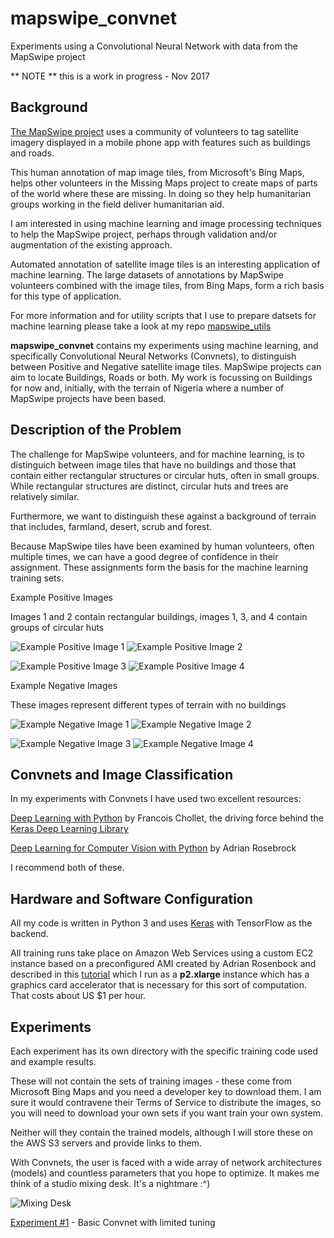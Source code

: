 # mapswipe_convnet

Experiments using a Convolutional Neural Network with data from the MapSwipe project

** NOTE ** this is a work in progress - Nov 2017


## Background

[The MapSwipe project](http://mapswipe.org/) uses a community of volunteers to tag satellite imagery displayed in a mobile phone app with features such as buildings and roads.

This human annotation of map image tiles, from Microsoft's Bing Maps, helps other volunteers in the Missing Maps project to create maps of parts of the world where these are missing. In doing so they help humanitarian groups working in the field deliver humanitarian aid.

I am interested in using machine learning and image processing techniques to help the MapSwipe project, perhaps through validation and/or augmentation of the existing approach.

Automated annotation of satellite image tiles is an interesting application of machine learning. The large datasets of annotations by MapSwipe volunteers combined with the image tiles, from Bing Maps, form a rich basis for this type of application.

For more information and for utility scripts that I use to prepare datsets for machine learning please take a look at my repo
[mapswipe_utils](https://github.com/craic/mapswipe_utils)

**mapswipe_convnet** contains my experiments using machine learning, and specifically Convolutional Neural Networks (Convnets), to
distinguish between Positive and Negative satellite image tiles. MapSwipe projects can aim to locate Buildings, Roads or both.
My work is focussing on Buildings for now and, initially, with the terrain of Nigeria where a number of MapSwipe projects have been based.

## Description of the Problem

The challenge for MapSwipe volunteers, and for machine learning, is to distinguich between image tiles that have no buildings and those that contain either
rectangular structures or circular huts, often in small groups. While rectangular structures are distinct, circular huts and trees are relatively similar.

Furthermore, we want to distinguish these against a background of terrain that includes, farmland, desert, scrub and forest.

Because MapSwipe tiles have been examined by human volunteers, often multiple times, we can have a good degree of
confidence in their assignment. These assignments form the basis for the machine learning training sets.

Example Positive Images

Images 1 and 2 contain rectangular buildings, images 1, 3, and 4 contain groups of circular huts

![Example Positive Image 1](images/example_positive_1.jpg)
![Example Positive Image 2](images/example_positive_2.jpg)

![Example Positive Image 3](images/example_positive_3.jpg)
![Example Positive Image 4](images/example_positive_4.jpg)

Example Negative Images

These images represent different types of terrain with no buildings

![Example Negative Image 1](images/example_negative_1.jpg)
![Example Negative Image 2](images/example_negative_2.jpg)

![Example Negative Image 3](images/example_negative_3.jpg)
![Example Negative Image 4](images/example_negative_4.jpg)


## Convnets and Image Classification

In my experiments with Convnets I have used two excellent resources:

[Deep Learning with Python](https://www.manning.com/books/deep-learning-with-python) by Francois Chollet,
the driving force behind the [Keras Deep Learning Library](https://keras.io/)

[Deep Learning for Computer Vision with Python](https://www.pyimagesearch.com/deep-learning-computer-vision-python-book/)
by Adrian Rosebrock

I recommend both of these.

## Hardware and Software Configuration

All my code is written in Python 3 and uses [Keras](https://keras.io/) with TensorFlow as the backend.

All training runs take place on Amazon Web Services using a custom EC2 instance based on a preconfigured AMI created by Adrian Rosenbock and
described in this [tutorial](https://www.pyimagesearch.com/2017/09/20/pre-configured-amazon-aws-deep-learning-ami-with-python/)
which I run as a **p2.xlarge** instance which has a graphics card accelerator that is necessary for this sort of
computation. That costs about US $1 per hour.


## Experiments

Each experiment has its own directory with the specific training code used and example results.

These will not contain the sets of training images - these come from Microsoft Bing Maps and you need a developer key to download them.
I am sure it would contravene their Terms of Service to distribute the images, so you will need to download your own
sets if you want train your own system.

Neither will they contain the trained models, although I will store these on the AWS S3 servers and provide links to them.

With Convnets, the user is faced with a wide array of network architectures (models) and countless parameters that you
hope to optimize. It makes me think of a studio mixing desk. It's a nightmare :^)

![Mixing Desk](images/mixing_desk_600.png)


[Experiment #1](experiment_1) - Basic Convnet with limited tuning



